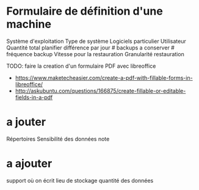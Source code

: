 <meta http-equiv='Content-Type' content='text/html; charset=utf-8' /> 
<style>
pre{background:#F8F8FF; border:black dashed 1px; padding:6px}
</style>


# Formulaire de définition d'une machine

Système d'exploitation
Type de système
Logiciels particulier
Utilisateur
Quantité total planifier
différence par jour
\# backups a conserver
\# fréquence backup
Vitesse pour la restauration
Granularité restauration

TODO: faire la creation d'un formulaire PDF avec libreoffice 

* https://www.maketecheasier.com/create-a-pdf-with-fillable-forms-in-libreoffice/
* http://askubuntu.com/questions/166875/create-fillable-or-editable-fields-in-a-pdf


# a jouter
Répertoires 
Sensibilité des données
note

# a ajouter
support où on écrit
lieu de stockage
quantité des données
